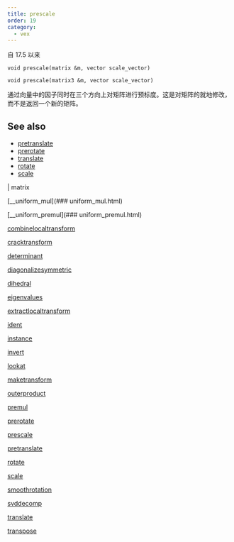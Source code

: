 ```yaml
---
title: prescale
order: 19
category:
  - vex
---
```


自 17.5 以来

`void prescale(matrix &m, vector scale_vector)`

`void prescale(matrix3 &m, vector scale_vector)`

通过向量中的因子同时在三个方向上对矩阵进行预标度。这是对矩阵的就地修改，而不是返回一个新的矩阵。

## See also

- [pretranslate](pretranslate.html)
- [prerotate](prerotate.html)
- [translate](translate.html)
- [rotate](rotate.html)
- [scale](scale.html)

|
matrix

[__uniform_mul](### uniform_mul.html)

[__uniform_premul](### uniform_premul.html)

[combinelocaltransform](combinelocaltransform.html)

[cracktransform](cracktransform.html)

[determinant](determinant.html)

[diagonalizesymmetric](diagonalizesymmetric.html)

[dihedral](dihedral.html)

[eigenvalues](eigenvalues.html)

[extractlocaltransform](extractlocaltransform.html)

[ident](ident.html)

[instance](instance.html)

[invert](invert.html)

[lookat](lookat.html)

[maketransform](maketransform.html)

[outerproduct](outerproduct.html)

[premul](premul.html)

[prerotate](prerotate.html)

[prescale](prescale.html)

[pretranslate](pretranslate.html)

[rotate](rotate.html)

[scale](scale.html)

[smoothrotation](smoothrotation.html)

[svddecomp](svddecomp.html)

[translate](translate.html)

[transpose](transpose.html)
